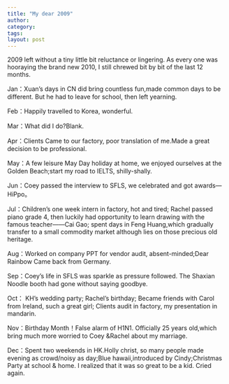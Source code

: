 ```yaml
---
title: "My dear 2009"
author:
category: 
tags: 
layout: post
---
```

2009 left without a tiny little bit reluctance or lingering. As every one was hooraying the brand new 2010, I still chrewed bit by bit of the last 12 months.

Jan：Xuan’s days in CN did bring countless fun,made common days to be different. But he had to leave for school, then left yearning.

Feb：Happily travelled to Korea, wonderful.

Mar：What did I do?Blank.

Apr：Clients Came to our factory, poor translation of me.Made a great decision to be professional.

May：A few leisure May Day holiday at home, we enjoyed ourselves at the Golden Beach;start my road to IELTS, shilly-shally.

Jun：Coey passed the interview to SFLS, we celebrated and got awards—HiPpo。

Jul：Children’s one week intern in factory, hot and tired; Rachel passed piano grade 4, then luckily had opportunity to learn drawing with the famous teacher——Cai Gao; spent days in Feng Huang,which gradually transfer to a small commodity market although lies on those precious old heritage.

Aug：Worked on company PPT for vendor audit, absent-minded;Dear Rainbow Came back from Germany.

Sep：Coey’s life in SFLS was sparkle as pressure followed. The Shaxian Noodle booth had gone without saying goodbye.

Oct： KH’s wedding party; Rachel’s birthday; Became friends with Carol from Ireland, such a great girl; Clients audit in factory, my presentation in mandarin.

Nov：Birthday Month！False alarm of H1N1. Officially 25 years old,which bring much more worried to Coey &Rachel about my marriage.

Dec：Spent two weekends in HK.Holly christ, so many people made evening as crowd/noisy as day;Blue hawaii,introduced by Cindy;Christmas Party at school & home. I realized that it was so great to be a kid. Cried again.

